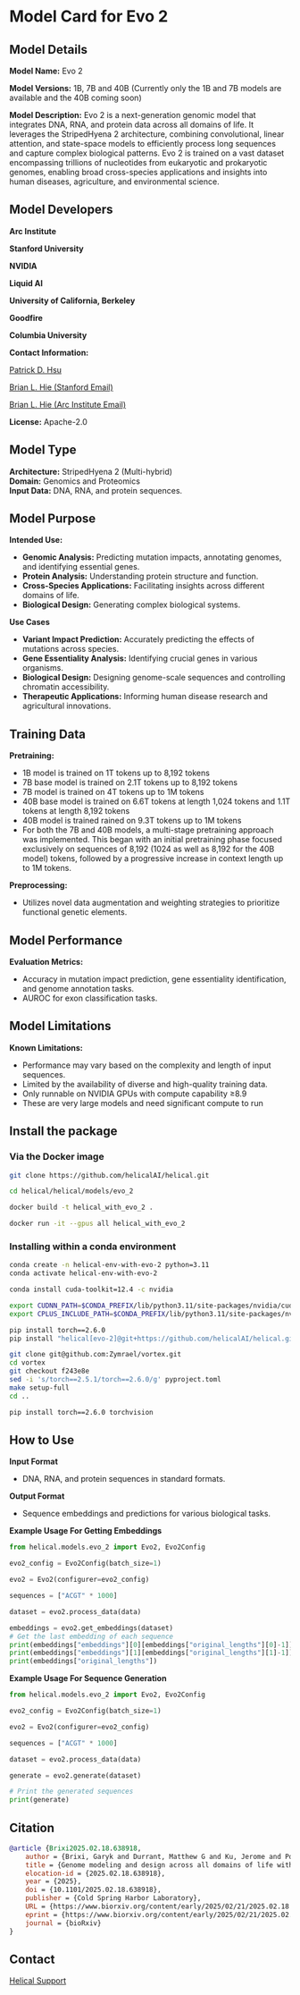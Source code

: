 # Model Card for Evo 2

## Model Details

**Model Name:** Evo 2  

**Model Versions:** 1B, 7B and 40B  (Currently only the 1B and 7B models are available and the 40B coming soon)

**Model Description:** Evo 2 is a next-generation genomic model that integrates DNA, RNA, and protein data across all domains of life. It leverages the StripedHyena 2 architecture, combining convolutional, linear attention, and state-space models to efficiently process long sequences and capture complex biological patterns. Evo 2 is trained on a vast dataset encompassing trillions of nucleotides from eukaryotic and prokaryotic genomes, enabling broad cross-species applications and insights into human diseases, agriculture, and environmental science.

## Model Developers

**Arc Institute**

**Stanford University**

**NVIDIA**

**Liquid AI**

**University of California, Berkeley**

**Goodfire**

**Columbia University**

**Contact Information:** 

[Patrick D. Hsu](mailto:patrick@arcinstitute.org)

[Brian L. Hie (Stanford Email)](mailto:brianhie@stanford.edu)

[Brian L. Hie (Arc Institute Email)](mailto:brian.hie@arcinstitute.org)

**License:** 
Apache-2.0 

## Model Type

**Architecture:** StripedHyena 2 (Multi-hybrid)  
**Domain:** Genomics and Proteomics  
**Input Data:** DNA, RNA, and protein sequences.

## Model Purpose

**Intended Use:**  
- **Genomic Analysis:** Predicting mutation impacts, annotating genomes, and identifying essential genes.
- **Protein Analysis:** Understanding protein structure and function.
- **Cross-Species Applications:** Facilitating insights across different domains of life.
- **Biological Design:** Generating complex biological systems.

**Use Cases**

- **Variant Impact Prediction:** Accurately predicting the effects of mutations across species.
- **Gene Essentiality Analysis:** Identifying crucial genes in various organisms.
- **Biological Design:** Designing genome-scale sequences and controlling chromatin accessibility.
- **Therapeutic Applications:** Informing human disease research and agricultural innovations.

## Training Data

**Pretraining:**  

- 1B model is trained on 1T tokens up to 8,192 tokens
- 7B base model is trained on 2.1T tokens up to 8,192 tokens
- 7B model is trained on 4T tokens up to 1M tokens
- 40B base model is trained on 6.6T tokens at length 1,024 tokens and 1.1T tokens at length 8,192 tokens
- 40B model is trained rained on 9.3T tokens up to 1M tokens
- For both the 7B and 40B models, a multi-stage pretraining approach was implemented. This began with an initial pretraining phase focused exclusively on sequences of 8,192 (1024 as well as 8,192 for the 40B model) tokens, followed by a progressive increase in context length up to 1M tokens.

**Preprocessing:**  

- Utilizes novel data augmentation and weighting strategies to prioritize functional genetic elements.

## Model Performance

**Evaluation Metrics:**  
- Accuracy in mutation impact prediction, gene essentiality identification, and genome annotation tasks.
- AUROC for exon classification tasks.

## Model Limitations

**Known Limitations:**  
- Performance may vary based on the complexity and length of input sequences.
- Limited by the availability of diverse and high-quality training data.
- Only runnable on NVIDIA GPUs with compute capability ≥8.9
- These are very large models and need significant compute to run

## Install the package

### Via the Docker image

```bash
git clone https://github.com/helicalAI/helical.git

cd helical/helical/models/evo_2

docker build -t helical_with_evo_2 .

docker run -it --gpus all helical_with_evo_2
```

### Installing within a conda environment

```bash
conda create -n helical-env-with-evo-2 python=3.11
conda activate helical-env-with-evo-2

conda install cuda-toolkit=12.4 -c nvidia

export CUDNN_PATH=$CONDA_PREFIX/lib/python3.11/site-packages/nvidia/cudnn
export CPLUS_INCLUDE_PATH=$CONDA_PREFIX/lib/python3.11/site-packages/nvidia/nvtx/include

pip install torch==2.6.0
pip install "helical[evo-2]@git+https://github.com/helicalAI/helical.git"

git clone git@github.com:Zymrael/vortex.git
cd vortex
git checkout f243e8e
sed -i 's/torch==2.5.1/torch==2.6.0/g' pyproject.toml
make setup-full
cd ..

pip install torch==2.6.0 torchvision
```

## How to Use

**Input Format**  
- DNA, RNA, and protein sequences in standard formats.

**Output Format**  
- Sequence embeddings and predictions for various biological tasks.

**Example Usage For Getting Embeddings**

```python 
from helical.models.evo_2 import Evo2, Evo2Config

evo2_config = Evo2Config(batch_size=1)

evo2 = Evo2(configurer=evo2_config)

sequences = ["ACGT" * 1000]

dataset = evo2.process_data(data)

embeddings = evo2.get_embeddings(dataset)
# Get the last embedding of each sequence
print(embeddings["embeddings"][0][embeddings["original_lengths"][0]-1])
print(embeddings["embeddings"][1][embeddings["original_lengths"][1]-1])
print(embeddings["original_lengths"])
```

**Example Usage For Sequence Generation**

```python
from helical.models.evo_2 import Evo2, Evo2Config

evo2_config = Evo2Config(batch_size=1)

evo2 = Evo2(configurer=evo2_config)

sequences = ["ACGT" * 1000]

dataset = evo2.process_data(data)

generate = evo2.generate(dataset)

# Print the generated sequences
print(generate)
```

## Citation
```bibtex
@article {Brixi2025.02.18.638918,
	author = {Brixi, Garyk and Durrant, Matthew G and Ku, Jerome and Poli, Michael and Brockman, Greg and Chang, Daniel and Gonzalez, Gabriel A and King, Samuel H and Li, David B and Merchant, Aditi T and Naghipourfar, Mohsen and Nguyen, Eric and Ricci-Tam, Chiara and Romero, David W and Sun, Gwanggyu and Taghibakshi, Ali and Vorontsov, Anton and Yang, Brandon and Deng, Myra and Gorton, Liv and Nguyen, Nam and Wang, Nicholas K and Adams, Etowah and Baccus, Stephen A and Dillmann, Steven and Ermon, Stefano and Guo, Daniel and Ilango, Rajesh and Janik, Ken and Lu, Amy X and Mehta, Reshma and Mofrad, Mohammad R.K. and Ng, Madelena Y and Pannu, Jaspreet and Re, Christopher and Schmok, Jonathan C and St. John, John and Sullivan, Jeremy and Zhu, Kevin and Zynda, Greg and Balsam, Daniel and Collison, Patrick and Costa, Anthony B. and Hernandez-Boussard, Tina and Ho, Eric and Liu, Ming-Yu and McGrath, Tom and Powell, Kimberly and Burke, Dave P. and Goodarzi, Hani and Hsu, Patrick D and Hie, Brian},
	title = {Genome modeling and design across all domains of life with Evo 2},
	elocation-id = {2025.02.18.638918},
	year = {2025},
	doi = {10.1101/2025.02.18.638918},
	publisher = {Cold Spring Harbor Laboratory},
	URL = {https://www.biorxiv.org/content/early/2025/02/21/2025.02.18.638918},
	eprint = {https://www.biorxiv.org/content/early/2025/02/21/2025.02.18.638918.full.pdf},
	journal = {bioRxiv}
}
```

## Contact
[Helical Support](mailto:support@helical-ai.com)
